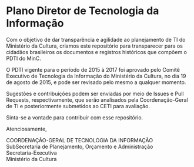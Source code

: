 # Plano Diretor de Tecnologia da Informação

Com o objetivo de dar transparência e agilidade ao planejamento de TI do Ministério da Cultura, criamos este repositório para transparecer para os cidadãos brasileiros os documentos e registros históricos que compõem o PDTI do MinC.

O PDTI vigente para o período de 2015 à 2017 foi aprovado pelo Comitê Executivo de Tecnologia da Informação do Ministério da Cultura, no dia 19 de agosto de 2015, e pode ser revisado pelo mesmo a qualquer momento. 

Sugestões e contribuições podem ser enviadas por meio de Issues e Pull Requests, respectivamente, que serão analisados pela Coordenação-Geral de TI e posteriormente submetidos ao CETI para avaliação.

Sinta-se a vontade para contribuir com esse repositório.

Atenciosamente,

COORDENAÇÃO-GERAL DE TECNOLOGIA DA INFORMAÇÃO  
SubSecretaria de Planejamento, Orçamento e Administração  
Secretaria-Executiva  
Ministério da Cultura

